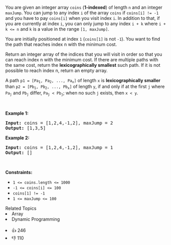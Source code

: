 <p>You are given an integer array <code>coins</code> (<strong>1-indexed</strong>) of length <code>n</code> and an integer <code>maxJump</code>. You can jump to any index <code>i</code> of the array <code>coins</code> if <code>coins[i] != -1</code> and you have to pay <code>coins[i]</code> when you visit index <code>i</code>. In addition to that, if you are currently at index <code>i</code>, you can only jump to any index <code>i + k</code> where <code>i + k &lt;= n</code> and <code>k</code> is a value in the range <code>[1, maxJump]</code>.</p>

<p>You are initially positioned at index <code>1</code> (<code>coins[1]</code> is not <code>-1</code>). You want to find the path that reaches index n with the minimum cost.</p>

<p>Return an integer array of the indices that you will visit in order so that you can reach index n with the minimum cost. If there are multiple paths with the same cost, return the <strong>lexicographically smallest</strong> such path. If it is not possible to reach index n, return an empty array.</p>

<p>A path <code>p1 = [Pa<sub>1</sub>, Pa<sub>2</sub>, ..., Pa<sub>x</sub>]</code> of length <code>x</code> is <strong>lexicographically smaller</strong> than <code>p2 = [Pb<sub>1</sub>, Pb<sub>2</sub>, ..., Pb<sub>x</sub>]</code> of length <code>y</code>, if and only if at the first <code>j</code> where <code>Pa<sub>j</sub></code> and <code>Pb<sub>j</sub></code> differ, <code>Pa<sub>j</sub> &lt; Pb<sub>j</sub></code>; when no such <code>j</code> exists, then <code>x &lt; y</code>.</p>

<p>&nbsp;</p> 
<p><strong class="example">Example 1:</strong></p> 
<pre><strong>Input:</strong> coins = [1,2,4,-1,2], maxJump = 2
<strong>Output:</strong> [1,3,5]
</pre>
<p><strong class="example">Example 2:</strong></p> 
<pre><strong>Input:</strong> coins = [1,2,4,-1,2], maxJump = 1
<strong>Output:</strong> []
</pre> 
<p>&nbsp;</p> 
<p><strong>Constraints:</strong></p>

<ul> 
 <li><code>1 &lt;= coins.length &lt;= 1000</code></li> 
 <li><code>-1 &lt;= coins[i] &lt;= 100</code></li> 
 <li><code>coins[1] != -1</code></li> 
 <li><code>1 &lt;= maxJump &lt;= 100</code></li> 
</ul>

<div><div>Related Topics</div><div><li>Array</li><li>Dynamic Programming</li></div></div><br><div><li>👍 246</li><li>👎 110</li></div>